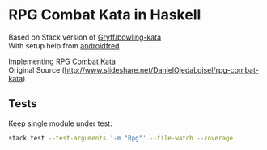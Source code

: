 # RPG Combat Kata in Haskell

Based on Stack version of [Gryff/bowling-kata](https://github.com/Gryff/bowling-kata)  
With setup help from [androidfred](https://gist.github.com/androidfred/a2bef54310c847f263343c529d32acd8)  

Implementing [RPG Combat Kata](https://github.com/ardalis/kata-catalog/blob/master/katas/RPG%20Combat.md)  
Original Source (http://www.slideshare.net/DanielOjedaLoisel/rpg-combat-kata)  
## Tests

Keep single module under test:
```bash
stack test --test-arguments '-m "Rpg"' --file-watch --coverage
```
